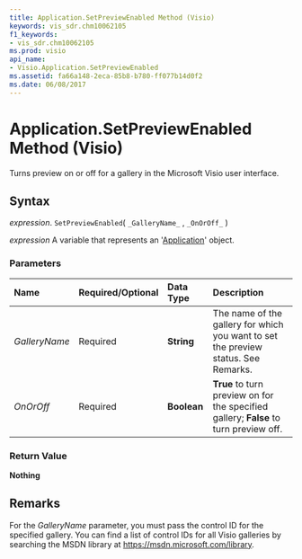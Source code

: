 ```yaml
---
title: Application.SetPreviewEnabled Method (Visio)
keywords: vis_sdr.chm10062105
f1_keywords:
- vis_sdr.chm10062105
ms.prod: visio
api_name:
- Visio.Application.SetPreviewEnabled
ms.assetid: fa66a148-2eca-85b8-b780-ff077b14d0f2
ms.date: 06/08/2017
---
```



# Application.SetPreviewEnabled Method (Visio)

Turns preview on or off for a gallery in the Microsoft Visio user interface.


## Syntax

 _expression_. `SetPreviewEnabled`( `_GalleryName_` , `_OnOrOff_` )

 _expression_ A variable that represents an '[Application](Visio.Application.md)' object.


### Parameters



|**Name**|**Required/Optional**|**Data Type**|**Description**|
|:-----|:-----|:-----|:-----|
| _GalleryName_|Required| **String**|The name of the gallery for which you want to set the preview status. See Remarks.|
| _OnOrOff_|Required| **Boolean**| **True** to turn preview on for the specified gallery; **False** to turn preview off.|

### Return Value

 **Nothing**


## Remarks

For the  _GalleryName_ parameter, you must pass the control ID for the specified gallery. You can find a list of control IDs for all Visio galleries by searching the MSDN library at https://msdn.microsoft.com/library.


